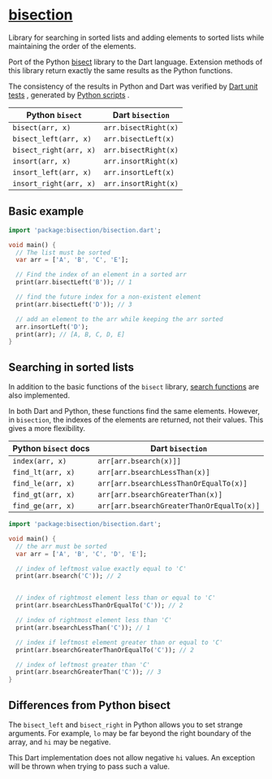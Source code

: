 # [bisection](https://github.com/rtmigo/bisection_dart)

Library for searching in sorted lists and adding elements to sorted lists while
maintaining the order of the elements.

Port of the Python [bisect](https://docs.python.org/3/library/bisect.html)
library to the Dart language. Extension methods of this library return exactly
the same results as the Python functions.

The consistency of the results in Python and Dart was verified
by [Dart unit tests](https://github.com/rtmigo/bisection_dart/blob/staging/test/generated_v2_test.dart)
, generated
by [Python scripts](https://github.com/rtmigo/bisection_dart/blob/staging/test/generators/bisect_test_generator_v2.py)
.

Python `bisect`         | Dart `bisection`
------------------------|--------------------------------------
`bisect(arr, x)`       | `arr.bisectRight(x)`
`bisect_left(arr, x)`  | `arr.bisectLeft(x)`
`bisect_right(arr, x)` | `arr.bisectRight(x)`
`insort(arr, x)`       | `arr.insortRight(x)`
`insort_left(arr, x)`  | `arr.insortLeft(x)`
`insort_right(arr, x)` | `arr.insortRight(x)`

## Basic example

```dart
import 'package:bisection/bisection.dart';

void main() {
  // The list must be sorted
  var arr = ['A', 'B', 'C', 'E'];

  // Find the index of an element in a sorted arr
  print(arr.bisectLeft('B')); // 1

  // find the future index for a non-existent element
  print(arr.bisectLeft('D')); // 3

  // add an element to the arr while keeping the arr sorted
  arr.insortLeft('D');
  print(arr); // [A, B, C, D, E]
}
```

## Searching in sorted lists

In addition to the basic functions of the `bisect` library,
[search functions](https://docs.python.org/3/library/bisect.html#searching-sorted-lists)
are also implemented.

In both Dart and Python, these functions find the same elements. However, in
`bisection`, the indexes of the elements are returned, not their values. This
gives a more flexibility.

Python `bisect` docs   | Dart `bisection`
-----------------------|--------------------------------------
`index(arr, x)`        | `arr[arr.bsearch(x)]]`
`find_lt(arr, x)`      | `arr[arr.bsearchLessThan(x)]`
`find_le(arr, x)`      | `arr[arr.bsearchLessThanOrEqualTo(x)]`
`find_gt(arr, x)`      | `arr[arr.bsearchGreaterThan(x)]`
`find_ge(arr, x)`      | `arr[arr.bsearchGreaterThanOrEqualTo(x)]`

```dart
import 'package:bisection/bisection.dart';

void main() {
  // the arr must be sorted
  var arr = ['A', 'B', 'C', 'D', 'E'];

  // index of leftmost value exactly equal to 'C'
  print(arr.bsearch('C')); // 2


  // index of rightmost element less than or equal to 'C'
  print(arr.bsearchLessThanOrEqualTo('C')); // 2

  // index of rightmost element less than 'C'
  print(arr.bsearchLessThan('C')); // 1

  // index if leftmost element greater than or equal to 'C'
  print(arr.bsearchGreaterThanOrEqualTo('C')); // 2

  // index of leftmost greater than 'C'
  print(arr.bsearchGreaterThan('C')); // 3
}
```

## Differences from Python bisect

The `bisect_left` and `bisect_right` in Python allows you to set strange
arguments. For example, `lo` may be far beyond the right boundary of the array,
and `hi` may be negative.

This Dart implementation does not allow negative `hi` values. An exception will be
thrown when trying to pass such a value.